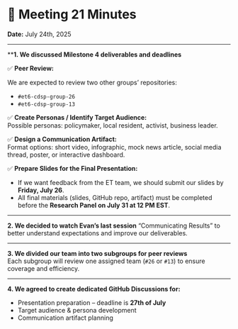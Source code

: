 # 📝 Meeting 21 Minutes

**Date:** July 24th, 2025  

---

****1. We discussed Milestone 4 deliverables and deadlines**

✅ **Peer Review:**  

We are expected to review two other groups’ repositories:  

- `#et6-cdsp-group-26`  
- `#et6-cdsp-group-13`  

✅ **Create Personas / Identify Target Audience:**  
Possible personas: policymaker, local resident, activist, business leader.

✅ **Design a Communication Artifact:**  
Format options: short video, infographic, mock news article, social media thread,
poster, or interactive dashboard.

✅ **Prepare Slides for the Final Presentation:**  

- If we want feedback from the ET team, we should submit our slides by
  **Friday, July 26**.  
- All final materials (slides, GitHub repo, artifact) must be completed before
  the **Research Panel on July 31 at 12 PM EST**.

---

**2. We decided to watch Evan’s last session**
“Communicating Results” to better understand expectations and improve our deliverables.

---

**3. We divided our team into two subgroups for peer reviews**  
Each subgroup will review one assigned team (`#26` or `#13`) to ensure coverage
and efficiency.

---

**4. We agreed to create dedicated GitHub Discussions for:**  

- Presentation preparation – deadline is **27th of July**  
- Target audience & persona development  
- Communication artifact planning

